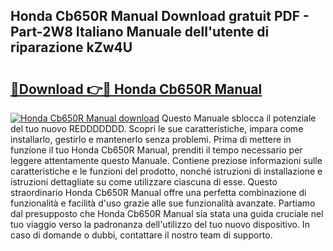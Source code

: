 ## Honda Cb650R Manual Download gratuit PDF - Part-2W8 Italiano Manuale dell'utente di riparazione kZw4U

# <h2><a href="http://dffys8r.blite.top/?on=Honda+Cb650R+Manual">🔗Download 👉🔴 Honda Cb650R Manual</a></h2>

[![Honda Cb650R Manual download](https://i.imgur.com/lujVjoI.png)](http://dffys8r.blite.top/?on=Honda+Cb650R+Manual)
Questo Manuale sblocca il potenziale del tuo nuovo REDDDDDDD. Scopri le sue caratteristiche, impara come installarlo, gestirlo e mantenerlo senza problemi. Prima di mettere in funzione il tuo Honda Cb650R Manual, prenditi il tempo necessario per leggere attentamente questo Manuale. Contiene preziose informazioni sulle caratteristiche e le funzioni del prodotto, nonché istruzioni di installazione e istruzioni dettagliate su come utilizzare ciascuna di esse. Questo straordinario Honda Cb650R Manual offre una perfetta combinazione di funzionalità e facilità d'uso grazie alle sue funzionalità avanzate. Partiamo dal presupposto che Honda Cb650R Manual sia stata una guida cruciale nel tuo viaggio verso la padronanza dell'utilizzo del tuo nuovo dispositivo. In caso di domande o dubbi, contattare il nostro team di supporto.
